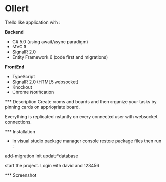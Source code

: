 Ollert
==================

Trello like application with :

**Backend**
* C# 5.0 (using await/async paradigm)
* MVC 5
* SignalR 2.0
* Entity Framework 6 (code first and migrations)

**FrontEnd**
* TypeScript
* SignalR 2.0 (HTML5 websocket)
* Knockout
* Chrome Notification

*** Description
Create rooms and boards and then organize your tasks by pinning cards on appriopriate board.

Everything is replicated instantly on every connected user with websocket connections.

*** Installation
* In visual studio package manager console restore package files then run :

add-migration Init
update*database

start the project.
Login with david and 123456

*** Screenshot


